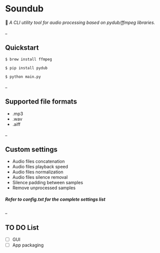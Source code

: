 # Soundub

:musical_note: *A CLI utility tool for audio processing based on pydub/ffmpeg libraries.*

_

## Quickstart

```
$ brew install ffmpeg

$ pip install pydub

$ python main.py
```

_

## Supported file formats
* .mp3
* .wav
* .aiff

_

## Custom settings
* Audio files concatenation
* Audio files playback speed
* Audio files normalization
* Audio files silence removal
* Silence padding between samples
* Remove unprocessed samples

##### Refer to config.txt for the complete settings list
_

## TO DO List
- [ ] GUI
- [ ] App packaging
